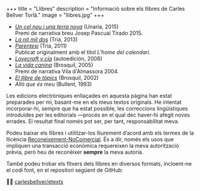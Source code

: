 +++
title = "Llibres"
description = "Informació sobre els llibres de Carles Bellver Torlà."
image = "llibres.jpg"
+++

  - [*Un cel nou i una terra nova*](uncelnouiunaterranova) (Unaria, 2015)<br>Premi de narrativa breu Josep Pascual Tirado 2015.
  - [*La nit mil dos*](lanitmildos) (Tria, 2013)
  - [*Parèntesi*](parentesi) (Tria, 2011)<br>Publicat originalment amb el títol *L'home del calendari*.
  - [*Lovecraft y cía*](lovecraftycia) (autoedición, 2008)
  - [*La vida canina*](lavidacanina) (Brosquil, 2005)<br>Premi de narrativa Vila d'Almassora 2004.
  - [*El llibre de tòpics*](elllibredetopics) (Brosquil, 2002)
  - *Allò que és meu* (Bullent, 1993)

Les edicions electròniques enllaçades en aquesta pàgina han estat preparades per mi, basant-me en els meus textos originals. He intentat incorporar-hi, sempre que ha estat possible, les correccions lingüístiques introduïdes per les editorials —procés en el qual dec haver-hi afegit noves errades. El resultat final només pot ser, per tant, responsabilitat meva.

Podeu baixar els llibres i utilitzar-los lliurement d’acord amb els termes de la llicència [Reconeixement-NoComercial](http://creativecommons.org/licenses/by-nc/4.0/). És a dir, només els usos que impliquen una transacció econòmica requereixen la meva autorització prèvia, però heu de reconèixer **sempre** la meva autoria.

També podeu trobar els fitxers dels llibres en diversos formats, incloent-ne el codi font, en el repositori següent de GitHub:

🧑‍💻 [carlesbellver/etexts](https://github.com/carlesbellver/etexts)
